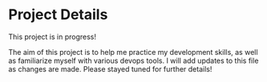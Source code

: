 # Project Details

This project is in progress!

The aim of this project is to help me practice my development skills, as well as familiarize myself with various devops tools. I will add updates to this file as changes are made. Please stayed tuned for further details!



